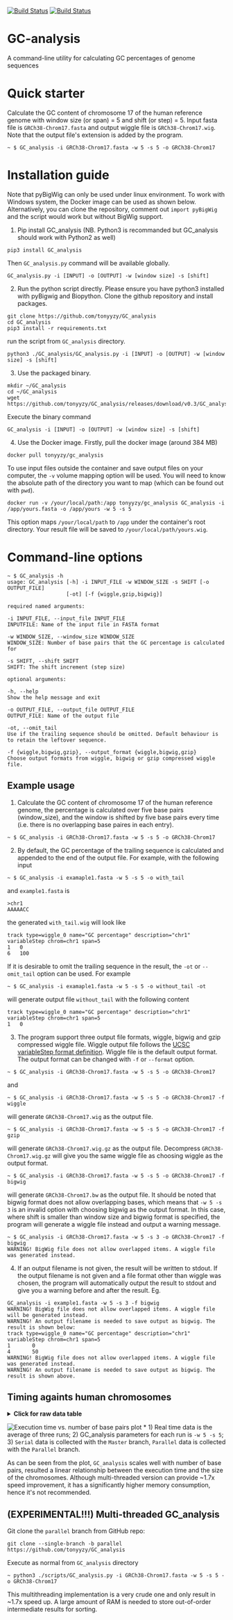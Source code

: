 [![Build Status](https://travis-ci.org/tonyyzy/GC_analysis.svg?branch=master)](https://travis-ci.org/tonyyzy/GC_analysis)
[![Build Status](https://travis-ci.org/tonyyzy/GC_analysis.svg?branch=parallel)](https://travis-ci.org/tonyyzy/GC_analysis)
# GC-analysis
A command-line utility for calculating GC percentages of genome sequences

# Quick starter
Calculate the GC content of chromosome 17 of the human reference genome with window size (or span) = 5 and shift (or step) = 5. Input fasta file is `GRCh38-Chrom17.fasta` and output wiggle file is `GRCh38-Chrom17.wig`. Note that the output file's extension is added by the program.
```
~ $ GC_analysis -i GRCh38-Chrom17.fasta -w 5 -s 5 -o GRCh38-Chrom17
```

# Installation guide
Note that pyBigWig can only be used under linux environment. To work with Windows system, the Docker image can be used as shown below. Alternatively, you can clone the repository, comment out `import pyBigWig` and the script would work but without BigWig support.

1. Pip install GC_analysis (NB. Python3 is recommanded but GC_analysis should work with Python2 as well)
```
pip3 install GC_analysis
```
Then `GC_analysis.py` command will be available globally.
```
GC_analysis.py -i [INPUT] -o [OUTPUT] -w [window size] -s [shift]
```

2. Run the python script directly. Please ensure you have python3 installed with pyBigwig and Biopython.
Clone the github repository and install packages.
```
git clone https://github.com/tonyyzy/GC_analysis
cd GC_analysis
pip3 install -r requirements.txt
```
run the script from `GC_analysis` directory.
```
python3 ./GC_analysis/GC_analysis.py -i [INPUT] -o [OUTPUT] -w [window size] -s [shift]
```

3. Use the packaged binary.
```
mkdir ~/GC_analysis
cd ~/GC_analysis
wget https://github.com/tonyyzy/GC_analysis/releases/download/v0.3/GC_analysis
```
Execute the binary command
```
GC_analysis -i [INPUT] -o [OUTPUT] -w [window size] -s [shift]
```

4. Use the Docker image.
Firstly, pull the docker image (around 384 MB)
```
docker pull tonyyzy/gc_analysis
```
To use input files outside the container and save output files on your computer, the `-v` volume mapping option will be used. You will need to know the absolute path of the directory you want to map (which can be found out with `pwd`).
```
docker run -v /your/local/path:/app tonyyzy/gc_analysis GC_analysis -i /app/yours.fasta -o /app/yours -w 5 -s 5
```
This option maps `/your/local/path` to `/app` under the container's root directory. Your result file will be saved to `/your/local/path/yours.wig`.

# Command-line options
```
~ $ GC_analysis -h
usage: GC_analysis [-h] -i INPUT_FILE -w WINDOW_SIZE -s SHIFT [-o OUTPUT_FILE]
                   [-ot] [-f {wiggle,gzip,bigwig}]

required named arguments:

-i INPUT_FILE, --input_file INPUT_FILE
INPUTFILE: Name of the input file in FASTA format

-w WINDOW_SIZE, --window_size WINDOW_SIZE
WINDOW_SIZE: Number of base pairs that the GC percentage is calculated for

-s SHIFT, --shift SHIFT
SHIFT: The shift increment (step size)

optional arguments:

-h, --help
Show the help message and exit

-o OUTPUT_FILE, --output_file OUTPUT_FILE
OUTPUT_FILE: Name of the output file

-ot, --omit_tail
Use if the trailing sequence should be omitted. Default behaviour is to retain the leftover sequence.

-f {wiggle,bigwig,gzip}, --output_format {wiggle,bigwig,gzip}
Choose output formats from wiggle, bigwig or gzip compressed wiggle file.

```
## Example usage
1. Calculate the GC content of chromosome 17 of the human reference genome, the percentage is calculated over five base pairs (window_size), and the window is shifted by five base pairs every time (i.e. there is no overlapping base paires in each entry).
```
~ $ GC_analysis -i GRCh38-Chrom17.fasta -w 5 -s 5 -o GRCh38-Chrom17
```

2. By default, the GC percentage of the trailing sequence is calculated and appended to the end of the output file. For example, with the following input
```
~ $ GC_analysis -i examaple1.fasta -w 5 -s 5 -o with_tail
```
and `example1.fasta` is
```
>chr1
AAAAACC
```
the generated `with_tail.wig` will look like
```
track type=wiggle_0 name="GC percentage" description="chr1"
variableStep chrom=chr1 span=5
1	0
6	100
```
If it is desirable to omit the trailing sequence in the result, the `-ot` or `--omit_tail` option can be used. For example
```
~ $ GC_analysis -i examaple1.fasta -w 5 -s 5 -o without_tail -ot
```
will generate output file `without_tail` with the following content
```
track type=wiggle_0 name="GC percentage" description="chr1"
variableStep chrom=chr1 span=5
1	0
```

3. The program support three output file formats, wiggle, bigwig and gzip compressed wiggle file.
Wiggle output file follows the [UCSC variableStep format definition](https://genome.ucsc.edu/goldenpath/help/wiggle.html). Wiggle file is the default output format. The output format can be changed with `-f` or `--format` option.
```
~ $ GC_analysis -i GRCh38-Chrom17.fasta -w 5 -s 5 -o GRCh38-Chrom17
```
and
```
~ $ GC_analysis -i GRCh38-Chrom17.fasta -w 5 -s 5 -o GRCh38-Chrom17 -f wiggle
```
will generate `GRCh38-Chrom17.wig` as the output file.

```
~ $ GC_analysis -i GRCh38-Chrom17.fasta -w 5 -s 5 -o GRCh38-Chrom17 -f gzip
```
will generate `GRCh38-Chrom17.wig.gz` as the output file. Decompress `GRCh38-Chrom17.wig.gz` will give you the same wiggle file as choosing wiggle as the output format.

```
~ $ GC_analysis -i GRCh38-Chrom17.fasta -w 5 -s 5 -o GRCh38-Chrom17 -f bigwig
```
will generate `GRCh38-Chrom17.bw` as the output file. It should be noted that bigwig format does not allow overlapping bases, which means that `-w 5 -s 3` is an invalid option with choosing bigwig as the output format. In this case, where shift is smaller than window size and bigwig format is specified, the program will generate a wiggle file instead and output a warning message.

```
~ $ GC_analysis -i GRCh38-Chrom17.fasta -w 5 -s 3 -o GRCh38-Chrom17 -f bigwig
WARNING! BigWig file does not allow overlapped items. A wiggle file was generated instead.
```

4. If an output filename is not given, the result will be written to stdout. If the output filename is not given and a file format other than wiggle was chosen, the program will automatically output the result to stdout and give you a warning before and after the result.
Eg. 
```
GC_analysis -i example1.fasta -w 5 -s 3 -f bigwig
WARNING! BigWig file does not allow overlapped items. A wiggle file will be generated instead.
WARNING! An output filename is needed to save output as bigwig. The result is shown below:
track type=wiggle_0 name="GC percentage" description="chr1"
variableStep chrom=chr1 span=5
1       0
4       50
WARNING! BigWig file does not allow overlapped items. A wiggle file was generated instead.
WARNING! An output filename is needed to save output as bigwig. The result is shown above.
```

## Timing againts human chromosomes
<details><summary><b>Click for raw data table</b></summary>
<p>
<table class="tg">
  <tr>
    <th class="tg-us36">Entry</th>
    <th class="tg-us36">Human chromosome</th>
    <th class="tg-us36">No. of base pairs</th>
    <th class="tg-us36">Average real time - single thread (s)</th>
    <th class="tg-us36">Average real time - multi threads (s)</th>
  </tr>
  <tr>
    <td class="tg-us36">CM000663.2.fasta</td>
    <td class="tg-us36">1</td>
    <td class="tg-us36">248956422</td>
    <td class="tg-us36">288.429</td>
    <td class="tg-us36">179.221</td>
  </tr>
  <tr>
    <td class="tg-us36">CM000664.2.fasta</td>
    <td class="tg-us36">2</td>
    <td class="tg-us36">242193529</td>
    <td class="tg-us36">276.355</td>
    <td class="tg-us36">169.611</td>
  </tr>
  <tr>
    <td class="tg-us36">CM000665.2.fasta</td>
    <td class="tg-us36">3</td>
    <td class="tg-us36">198295559</td>
    <td class="tg-us36">227.528</td>
    <td class="tg-us36">135.637</td>
  </tr>
  <tr>
    <td class="tg-us36">CM000666.2.fasta</td>
    <td class="tg-us36">4</td>
    <td class="tg-us36">190214555</td>
    <td class="tg-us36">217.846</td>
    <td class="tg-us36">153.091</td>
  </tr>
  <tr>
    <td class="tg-us36">CM000667.2.fasta</td>
    <td class="tg-us36">5</td>
    <td class="tg-us36">181538259</td>
    <td class="tg-us36">205.623</td>
    <td class="tg-us36">123.858</td>
  </tr>
  <tr>
    <td class="tg-us36">CM000668.2.fasta</td>
    <td class="tg-us36">6</td>
    <td class="tg-us36">170805979</td>
    <td class="tg-us36">193.209</td>
    <td class="tg-us36">117.180</td>
  </tr>
  <tr>
    <td class="tg-us36">CM000669.2.fasta</td>
    <td class="tg-us36">7</td>
    <td class="tg-us36">159345973</td>
    <td class="tg-us36">183.445</td>
    <td class="tg-us36">109.135</td>
  </tr>
  <tr>
    <td class="tg-us36">CM000670.2.fasta</td>
    <td class="tg-us36">8</td>
    <td class="tg-us36">145138636</td>
    <td class="tg-us36">166.607</td>
    <td class="tg-us36">98.632</td>
  </tr>
  <tr>
    <td class="tg-us36">CM000671.2.fasta</td>
    <td class="tg-us36">9</td>
    <td class="tg-us36">138394717</td>
    <td class="tg-us36">157.142</td>
    <td class="tg-us36">93.898</td>
  </tr>
  <tr>
    <td class="tg-us36">CM000672.2.fasta</td>
    <td class="tg-us36">10</td>
    <td class="tg-us36">133797422</td>
    <td class="tg-us36">150.872</td>
    <td class="tg-us36">92.371</td>
  </tr>
  <tr>
    <td class="tg-us36">CM000673.2.fasta</td>
    <td class="tg-us36">11</td>
    <td class="tg-us36">135086622</td>
    <td class="tg-us36">154.003</td>
    <td class="tg-us36">92.498</td>
  </tr>
  <tr>
    <td class="tg-us36">CM000674.2.fasta</td>
    <td class="tg-us36">12</td>
    <td class="tg-us36">133275309</td>
    <td class="tg-us36">150.533</td>
    <td class="tg-us36">90.807</td>
  </tr>
  <tr>
    <td class="tg-us36">CM000675.2.fasta</td>
    <td class="tg-us36">13</td>
    <td class="tg-us36">114364328</td>
    <td class="tg-us36">129.951</td>
    <td class="tg-us36">77.498</td>
  </tr>
  <tr>
    <td class="tg-us36">CM000676.2.fasta</td>
    <td class="tg-us36">14</td>
    <td class="tg-us36">107043718</td>
    <td class="tg-us36">121.008</td>
    <td class="tg-us36">71.970</td>
  </tr>
  <tr>
    <td class="tg-us36">CM000677.2.fasta</td>
    <td class="tg-us36">15</td>
    <td class="tg-us36">101991189</td>
    <td class="tg-us36">115.194</td>
    <td class="tg-us36">68.336</td>
  </tr>
  <tr>
    <td class="tg-us36">CM000678.2.fasta</td>
    <td class="tg-us36">16</td>
    <td class="tg-us36">90338345</td>
    <td class="tg-us36">103.169</td>
    <td class="tg-us36">60.799</td>
  </tr>
  <tr>
    <td class="tg-us36">CM000679.2.fasta</td>
    <td class="tg-us36">17</td>
    <td class="tg-us36">83257441</td>
    <td class="tg-us36">94.353</td>
    <td class="tg-us36">55.729</td>
  </tr>
  <tr>
    <td class="tg-us36">CM000680.2.fasta</td>
    <td class="tg-us36">18</td>
    <td class="tg-us36">80373285</td>
    <td class="tg-us36">92.020</td>
    <td class="tg-us36">53.395</td>
  </tr>
  <tr>
    <td class="tg-us36">CM000681.2.fasta</td>
    <td class="tg-us36">19</td>
    <td class="tg-us36">58617616</td>
    <td class="tg-us36">67.506</td>
    <td class="tg-us36">39.308</td>
  </tr>
  <tr>
    <td class="tg-us36">CM000682.2.fasta</td>
    <td class="tg-us36">20</td>
    <td class="tg-us36">64444167</td>
    <td class="tg-us36">74.048</td>
    <td class="tg-us36">43.280</td>
  </tr>
  <tr>
    <td class="tg-us36">CM000683.2.fasta</td>
    <td class="tg-us36">21</td>
    <td class="tg-us36">46709983</td>
    <td class="tg-us36">53.633</td>
    <td class="tg-us36">31.118</td>
  </tr>
  <tr>
    <td class="tg-us36">CM000684.2.fasta</td>
    <td class="tg-us36">22</td>
    <td class="tg-us36">50818468</td>
    <td class="tg-us36">57.466</td>
    <td class="tg-us36">33.701</td>
  </tr>
  <tr>
    <td class="tg-us36">CM000685.2.fasta</td>
    <td class="tg-us36">X</td>
    <td class="tg-us36">156040895</td>
    <td class="tg-us36">176.895</td>
    <td class="tg-us36">105.408</td>
  </tr>
  <tr>
    <td class="tg-us36">CM000686.2.fasta</td>
    <td class="tg-us36">Y</td>
    <td class="tg-us36">57227415</td>
    <td class="tg-us36">67.016</td>
    <td class="tg-us36">38.142</td>
  </tr>
  <tr>
    <td class="tg-us36">J01415.2.fasta</td>
    <td class="tg-us36">MT</td>
    <td class="tg-us36">16569</td>
    <td class="tg-us36">0.231</td>
    <td class="tg-us36">0.397</td>
  </tr>
</table>
  
  </p>
</details>




![Execution time vs. number of base pairs plot](https://github.com/tonyyzy/GC_analysis/blob/master/tests/time_profile/GC_time_profile.png "execution time plot")
\* 1) Real time data is the average of three runs; 2) GC_analysis parameters for each run is `-w 5 -s 5`; 3) `Serial` data is collected with the `Master` branch, `Parallel` data is collected with the `Parallel` branch.

As can be seen from the plot, `GC_analysis` scales well with number of base pairs, resulted a linear relationship between the execution time and the size of the chromosomes. Although multi-threaded version can provide ~1.7x speed improvement, it has a significantly higher memory consumption, hence it's not recommended.


## (EXPERIMENTAL!!!) Multi-threaded GC_analysis
Git clone the `parallel` branch from GitHub repo:
```
git clone --single-branch -b parallel https://github.com/tonyyzy/GC_analysis
```
Execute as normal from `GC_analysis` directory
```
~ python3 ./scripts/GC_analysis.py -i GRCh38-Chrom17.fasta -w 5 -s 5 -o GRCh38-Chrom17
```

This multithreading implementation is a very crude one and only result in ~1.7x speed up. A large amount of RAM is needed to store out-of-order intermediate results for sorting.
